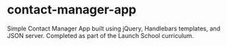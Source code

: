 # contact-manager-app

Simple Contact Manager App built using jQuery, Handlebars templates, and JSON server.  Completed as part of the Launch School curriculum.
